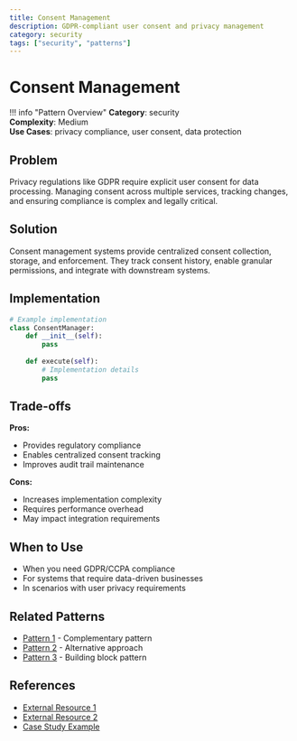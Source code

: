 ```yaml
---
title: Consent Management
description: GDPR-compliant user consent and privacy management
category: security
tags: ["security", "patterns"]
---
```


# Consent Management

!!! info "Pattern Overview"
    **Category**: security  
    **Complexity**: Medium  
    **Use Cases**: privacy compliance, user consent, data protection

## Problem

Privacy regulations like GDPR require explicit user consent for data processing. Managing consent across multiple services, tracking changes, and ensuring compliance is complex and legally critical.

## Solution

Consent management systems provide centralized consent collection, storage, and enforcement. They track consent history, enable granular permissions, and integrate with downstream systems.

## Implementation

```python
# Example implementation
class ConsentManager:
    def __init__(self):
        pass
    
    def execute(self):
        # Implementation details
        pass
```

## Trade-offs

**Pros:**
- Provides regulatory compliance
- Enables centralized consent tracking
- Improves audit trail maintenance

**Cons:**
- Increases implementation complexity
- Requires performance overhead
- May impact integration requirements

## When to Use

- When you need GDPR/CCPA compliance
- For systems that require data-driven businesses
- In scenarios with user privacy requirements

## Related Patterns

- [Pattern 1](../related-pattern-1.md) - Complementary pattern
- [Pattern 2](../related-pattern-2.md) - Alternative approach
- [Pattern 3](../related-pattern-3.md) - Building block pattern

## References

- [External Resource 1](#)
- [External Resource 2](#)
- [Case Study Example](../architects-handbook/case-studies/example.md)
